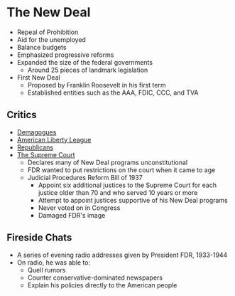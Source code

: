 # The New Deal

- Repeal of Prohibition
- Aid for the unemployed
- Balance budgets
- Emphasized progressive reforms
- Expanded the size of the federal governments
    - Around 25 pieces of landmark legislation
- First New Deal
    - Proposed by Franklin Roosevelt in his first term
    - Established entities such as the AAA, FDIC, CCC, and TVA

## Critics
- [Demagogues](../entities/demagogues.md)
- [American Liberty League](../entities/american%20liberty%20league.md)
- [Republicans](../entities/republicans.md)
- [The Supreme Court](../entities/supreme_court.md)
    - Declares many of New Deal programs unconstitutional
    - FDR wanted to put restrictions on the court when it came to age
    - Judicial Procedures Reform Bill of 1937
        - Appoint six additional justices to the Supreme Court for each justice older than 70 and who served 10 years or more
        - Attempt to appoint justices supportive of his New Deal programs
        - Never voted on in Congress
        - Damaged FDR's image

## Fireside Chats
- A series of evening radio addresses given by President FDR, 1933-1944
- On radio, he was able to:
    - Quell rumors
    - Counter conservative-dominated newspapers
    - Explain his policies directly to the American people
